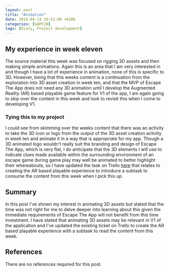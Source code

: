 ```yaml
---
layout: post
title: "Animation"
date: 2019-04-14 10:42:00 +0100
categories: [GAM720]
tags: [Diary, Project development]
---
```


## My experience in week eleven

The source material this week was focused on rigging 3D assets and then making simple animations. Again this is an area that I am very interested in and though I have a lot of experience in animation, none of this is specific to 3D. However, being that this weeks content is a continuation from the exploration into 3D asset creation in week ten, and that the MVP of Escape The App does not need any 3D animation until I develop the Augmented Reality (AR) based playable game feature for V1 of the app, I am again going to skip over the content in this week and look to revisit this when I come to developing V1.

### Tying this to my project

I could see from skimming over the weeks content that there was an activity to take the 3D icon or logo from the output of the 3D asset creation activity in week ten and animate it in a way that is appropriate for my app. Though a 3D animated logo wouldn't really suit the branding and design of Escape The App, which is very flat, I do anticipate that the 3D elements I will use to indicate clues made available within the surrounding environment of an escape game during game play may well be animated to better highlight their whereabouts, so I have updated the task on Trello [here](https://trello.com/c/C92cGSzT/52-epc018-create-the-ar-based-playable-experience) that relates to creating the AR based playable experience to introduce a subtask to consume the content from this week when I pick this up.

## Summary

In this post I've shown my interest in animating 3D assets but stated that the time was not right for me to delve deeper into learning about this given the immediate requirements of Escape The App will not benefit from this time investment. I have stated that animating 3D assets may be relevant in V1 of the application and I've updated the existing ticket on Trello to create the AR based playable experience with a subtask to read the content from this week.

## References

There are no references required for this post.
